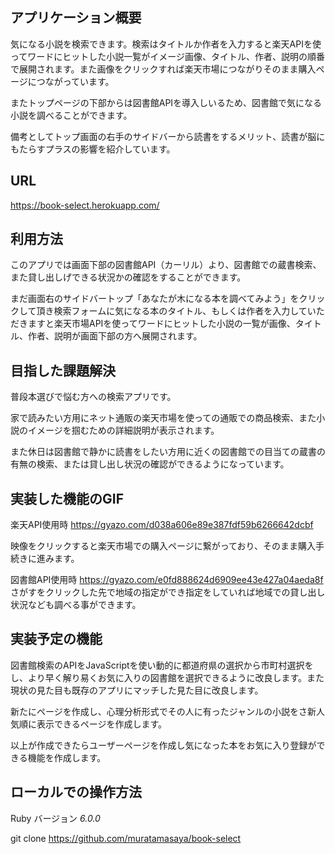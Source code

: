 ## アプリケーション概要

気になる小説を検索できます。検索はタイトルか作者を入力すると楽天APIを使ってワードにヒットした小説一覧がイメージ画像、タイトル、作者、説明の順番で展開されます。また画像をクリックすれば楽天市場につながりそのまま購入ページにつながっています。

またトップページの下部からは図書館APIを導入しいるため、図書館で気になる小説を調べることができます。

備考としてトップ画面の右手のサイドバーから読書をするメリット、読書が脳にもたらすプラスの影響を紹介しています。

## URL

 https://book-select.herokuapp.com/


## 利用方法

このアプリでは画面下部の図書館API（カーリル）より、図書館での蔵書検索、また貸し出しげできる状況かの確認をすることができます。

まだ画面右のサイドバートップ「あなたが木になる本を調べてみよう」をクリックして頂き検索フォームに気になる本のタイトル、もしくは作者を入力していただきますと楽天市場APIを使ってワードにヒットした小説の一覧が画像、タイトル、作者、説明が画面下部の方へ展開されます。

## 目指した課題解決

普段本選びで悩む方への検索アプリです。

家で読みたい方用にネット通販の楽天市場を使っての通販での商品検索、また小説のイメージを掴むための詳細説明が表示されます。

また休日は図書館で静かに読書をしたい方用に近くの図書館での目当ての蔵書の有無の検索、または貸し出し状況の確認ができるようになっています。


## 実装した機能のGIF

楽天API使用時
https://gyazo.com/d038a606e89e387fdf59b6266642dcbf

映像をクリックすると楽天市場での購入ページに繋がっており、そのまま購入手続きに進みます。

図書館API使用時
https://gyazo.com/e0fd888624d6909ee43e427a04aeda8f
さがすをクリックした先で地域の指定ができ指定をしていれば地域での貸し出し状況なども調べる事ができます。


## 実装予定の機能

図書館検索のAPIをJavaScriptを使い動的に都道府県の選択から市町村選択をし、より早く解り易くお気に入りの図書館を選択できるように改良します。また現状の見た目も既存のアプリにマッチした見た目に改良します。

新たにページを作成し、心理分析形式でその人に有ったジャンルの小説をさ新人気順に表示できるページを作成します。

以上が作成できたらユーザーページを作成し気になった本をお気に入り登録ができる機能を作成します。

## ローカルでの操作方法

Ruby バージョン _6.0.0_

git clone https://github.com/muratamasaya/book-select
